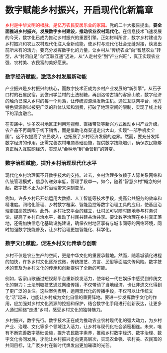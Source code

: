 # **数字赋能乡村振兴，开启现代化新篇章**

<font color="#ff0000">乡村是中华文明的根脉，是亿万农民安居乐业的家园。</font>党的二十大报告提出，**要全面推进乡村振兴，发展数字乡村建设，推动农业农村现代化**。在信息技术飞速发展的今天，数字化已成为推动乡村振兴的重要引擎。正如材料所言，数字乡村建设为乡村振兴和农业农村现代化注入全新动能，使乡村与现代化社会无缝对接，焕发出前所未有的活力。要充分发挥数字化的力量，让乡村从“传统农业”向“智慧农业”转型，从“封闭自足”向“互联互通”迈进，从“人走村空”到“产业兴旺”，真正实现农业强、农村美、农民富的美好愿景。

### **数字经济赋能，激活乡村发展新动能**

产业振兴是乡村振兴的核心，而数字技术正成为乡村产业发展的“新引擎”。从石子口村的石屋民宿，到儋州学兰村的土法制糖，再到洛带古镇的客家山歌，数字经济的触角已深入乡村的每一个角落，让传统资源焕发新生机。通过互联网平台，地方特色资源得以被更广泛的群体认知和消费，打破了地理空间的限制，实现了线上线下的深度融合。

在实践中，许多农村地区正利用短视频、直播带货等新兴方式推动乡村产业升级。农产品不再局限于线下销售，而是借助电商渠道走出大山，实现“一部手机卖全国”。这不仅提高了农民收入，也拓展了乡村经济发展的边界。然而，要充分发挥数字经济的作用，还需完善农村电商基础设施，提供数字技能培训，确保农民能够真正融入互联网经济，实现从“会种地”到“会营销”的转变。

### **数字治理赋能，提升乡村治理现代化水平**

现代化乡村治理离不开数字技术的支持。过去，乡村治理多依赖于人际关系网络和传统管理模式，信息传递效率低，管理手段单一。如今，随着“智慧乡村”概念的兴起，数字技术正为乡村治理带来深刻变革。

例如，许多乡村已开始运用大数据、人工智能等技术手段，提高公共服务的效率和精准度。网格化管理、乡村数字档案、智能监控等数字治理工具的应用，使基层治理更加高效透明。此外，乡村社交平台的建立，让村民可以随时随地参与村务讨论，提高了乡村自治水平，推动了村民共建共治共享。要让数字治理在乡村真正落地，还需加快信息化基础设施建设，确保农村地区享有与城市同等的网络环境，同时加强数字技能普及，让乡村治理更加智能化、科学化。

### **数字文化赋能，促进乡村文化传承与创新**

乡村不仅是农业生产的空间，更是中华文化的重要承载地。然而，随着城镇化进程的加快，许多乡村文化逐渐式微，传统技艺、方言、民俗等面临失传风险。数字技术的普及为乡村文化的传承和创新提供了全新的可能。

例如，客家山歌通过短视频平台重新焕发活力，使年轻一代在娱乐中感受到传统文化的魅力；土法制糖技艺通过网络传播，不仅带动了当地经济，也让非遗文化得到了更广泛的关注。这些案例表明，运用现代化的传播手段，不仅可以让传统文化“活”起来，也能让乡村成为文化自信的重要阵地。要进一步发挥数字文化的作用，应加强对乡村文化资源的挖掘和保护，结合数字化手段进行创新表达，让更多人通过网络“走进”乡村，感受乡村文化的独特魅力。

乡村振兴，数字先行。数字技术正在成为推动农业农村现代化的强大动力，为乡村产业、治理、文化等多个领域注入活力，让乡村与现代化社会紧密相连。未来，唯有不断完善数字基础设施，提升农民数字素养，推动乡村数字经济、数字治理、数字文化协同发展，才能让乡村振兴走向更高层次，实现农业强、农村美、农民富的共同目标，让广袤乡村在新时代焕发出更加璀璨的光芒。

